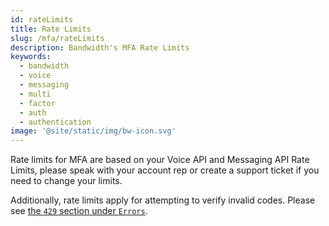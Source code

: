```yaml
---
id: rateLimits
title: Rate Limits
slug: /mfa/rateLimits
description: Bandwidth's MFA Rate Limits
keywords:
  - bandwidth
  - voice
  - messaging
  - multi
  - factor
  - auth
  - authentication
image: '@site/static/img/bw-icon.svg'
---
```


Rate limits for MFA are based on your Voice API and Messaging API Rate Limits, please speak with your account rep or create a support ticket if you need to change your limits.

Additionally, rate limits apply for attempting to verify invalid codes. Please see [the `429` section under `Errors`](./errors.md#http-429).
